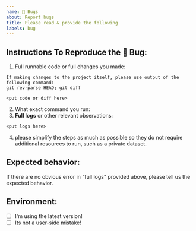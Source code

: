 ```yaml
---
name: 🐛 Bugs
about: Report bugs
title: Please read & provide the following
labels: bug
---
```


## Instructions To Reproduce the 🐛 Bug:

1. Full runnable code or full changes you made:

```
If making changes to the project itself, please use output of the following command:
git rev-parse HEAD; git diff

<put code or diff here>
```

2. What exact command you run:
1. __Full logs__ or other relevant observations:

```
<put logs here>
```

4. please simplify the steps as much as possible so they do not require additional resources to
   run, such as a private dataset.

## Expected behavior:

If there are no obvious error in "full logs" provided above,
please tell us the expected behavior.

## Environment:

- [ ] I'm using the latest version!
- [ ] Its not a user-side mistake!
